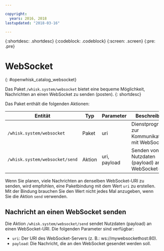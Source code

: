 ```yaml
---

copyright:
  years: 2016, 2018
lastupdated: "2018-03-16"

---
```


{:shortdesc: .shortdesc}
{:codeblock: .codeblock}
{:screen: .screen}
{:pre: .pre}

# WebSocket
{: #openwhisk_catalog_websocket}

Das Paket `/whisk.system/websocket` bietet eine bequeme Möglichkeit, Nachrichten an einen WebSocket zu senden (posten).
{: shortdesc}

Das Paket enthält die folgenden Aktionen:

| Entität | Typ | Parameter | Beschreibung |
| --- | --- | --- | --- |
| `/whisk.system/websocket` | Paket | uri | Dienstprogramme zur Kommunikation mit WebSockets |
| `/whisk.system/websocket/send` | Aktion | uri, payload | Senden von Nutzdaten (payload) an den WebSocket-URI |

Wenn Sie planen, viele Nachrichten an denselben WebSocket-URI zu senden, wird empfohlen, eine Paketbindung mit dem Wert `uri` zu erstellen. Mit der Bindung brauchen Sie den Wert nicht jedes Mal anzugeben, wenn Sie die Aktion `send` verwenden.

## Nachricht an einen WebSocket senden

Die Aktion `/whisk.system/websocket/send` sendet Nutzdaten (payload) an einen WebSocket-URI. Die folgenden Parameter sind verfügbar:

- `uri`: Der URI des WebSocket-Servers (z. B.: ws://mywebsockethost:80).
- `payload`: Die Nachricht, die an den WebSocket gesendet werden soll.
